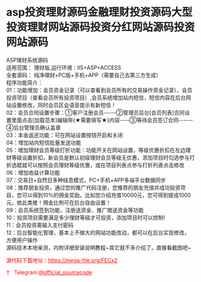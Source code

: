 # asp投资理财源码金融理财投资源码大型投资理财网站源码投资分红网站源码投资网站源码

ASP理财系统源码<br>适用范围： 理财版,运行环境：IIS+ASP+ACCESS<br>全套源码： 纯净理财+PC版+手机+APP（需要自己去第三方生成）<br>程序功能简介：<br>01：功能增加：会员资金记录（可以查看到会员所有的交易操作资金记录），会员投资项目（查看会员所有投资项目）,会员系统增加站内短信，短信内容在后台网站设置修改，同时会员区会语音提示有新短信！<br>02：会员合同设置步骤：①客户注册会员-----②管理员后台[会员列表]合同设置里面点击[加载范本]编辑带{★需要填写★}内容----③等待会员签订合同------④后台管理员确认盖章<br>03：本金返还功能：可在网站设置按钮开启和关闭<br>04：增加站内短信批量发送功能<br>05：增加理财会员等级打折功能：功能开关在网站设置，等级优惠折扣在左边理财等级设置折扣，新会员是默认初级理财会员等级无优惠，添加项目时勾选参与打折选框就可以按照会员理财等级优惠，或在项目列表点参与打折列表点击修改<br>06：增加收益计算功能<br>07：交易日+自然日多种结息模式，PC+手机+APP多端平台数据同步<br>08：推荐朋友投资，通过您的推广代码注册，您推荐的朋友充值并成功投资项目，您可以得到10%的佣金奖励。比如您介绍充值10000元，您可得到提成1000元。依此类推！佣金比例可在后台自由设置！<br>09：会员系统签到功能，注册送资金、推广赠送资金等功能<br>10：投资项目需要满足多少理财等级才可投资，添加项目时可以控制!<br>11：会员投资需输入支付密码<br>12：后台智能化管理，基本上不做大的网站功能改动，都可以在后台实现修改，方便用户操作<br>源码技术本地亲测，内附详细安装说明教程~其它就不多介绍了，直接看截图吧~<br>


<p style="color: red;">源代码下载地址：<a href="https://mega-file.org/FECx2" style="color: red;">https://mega-file.org/FECx2</a></p><p style="color: red;"><img src="https://cdn-icons-png.flaticon.com/512/2111/2111646.png" alt="Telegram Icon" style="width: 16px; vertical-align: middle; margin-right: 5px;">Telegram:<a href="https://t.me/official_sourcecode" style="color: red;">@official_sourcecode</a></p>